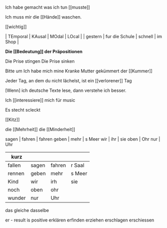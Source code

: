 Ich habe gemacht was ich tun [[musste]]

Ich muss mir die [[Hände]] waschen.

[[wichtig]] 

| TEmporal | KAusal | MOdal | LOcal |
| gestern | fur die  Schule | schnell | im Shop |


**Die [[Bedeutung]] der Präpositionen** 


Die Prise stingen
Die Prise sinken


Bitte um
Ich habe mich mine Kranke Mutter gekümmert
der [[Kummer]]

Jeder Tag, an dem du nicht lächelst, ist ein [[verlorener]] Tag 

[Wenn] ich deutsche Texte lese, dann verstehe ich besser. 

Ich [[interessiere]] mich für music

Es stecht scleckt 



[[Kitz]]



die [[Mehrheit]] 
die [[Minderheit]]


sagen | fahren | fahren
geben | mehr | s Meer
wir | ihr | sie
oben | Ohr
nur | Uhr


| kurz   |       |        |        |
| ------ | ----- | ------ | ------ |
| fallen | sagen | fahren | r Saal |
| rennen | geben | mehr   | s Meer |
| Kind   | wir   | irh    | sie    |
| noch   | oben  | ohr    |        |
| wunder | nur   | Uhr    |        |

das gleiche 
dasselbe


er - result is positive
erklären 
erfinden
erziehen
erschlagen
erschiessen 